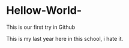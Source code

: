 # Hellow-World-
This is our first try in Github 

This is my last year here in this school, i hate it. 
